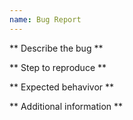 ```yaml
---
name: Bug Report
---
```


** Describe the bug **

** Step to reproduce **

** Expected behavivor **

** Additional information **
